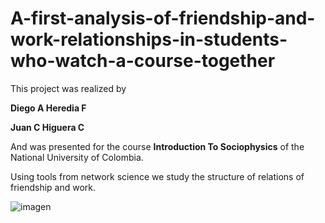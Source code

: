 # A-first-analysis-of-friendship-and-work-relationships-in-students-who-watch-a-course-together

This project was realized by 

**Diego A Heredia F**

**Juan C Higuera C**

And was presented for the course **Introduction To Sociophysics** of the National University of Colombia.

Using tools from network science we study the structure of relations of friendship and work.

![imagen](https://github.com/JuanHigueraC/blob/master/A-first-analysis-of-friendship-and-work-relationships-in-students-who-watch-a-course-together/redes_amigos.PNG)
